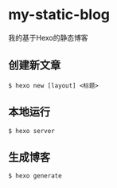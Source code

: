 # my-static-blog
我的基于Hexo的静态博客

## 创建新文章
```
$ hexo new [layout] <标题>
```

## 本地运行
```
$ hexo server
```

## 生成博客
```
$ hexo generate
```